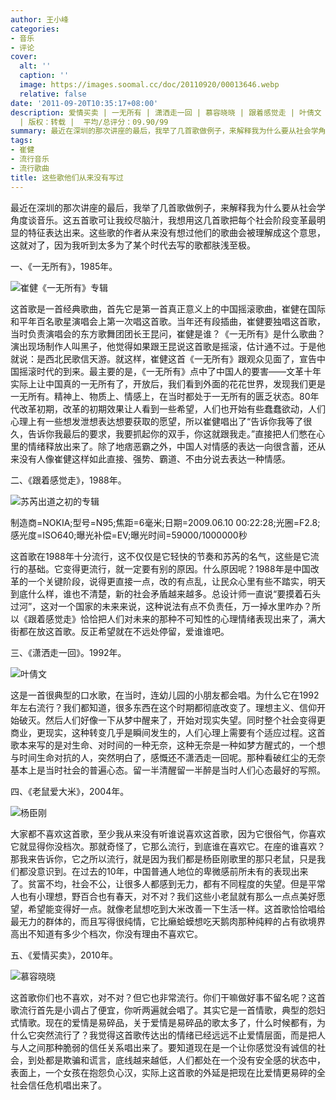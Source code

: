 ```yaml
---
author: 王小峰
categories:
- 音乐
- 评论
cover:
  alt: ''
  caption: ''
  image: https://images.soomal.cc/doc/20110920/00013646.webp
  relative: false
date: '2011-09-20T10:35:17+08:00'
description: 爱情买卖 | 一无所有 | 潇洒走一回 | 慕容晓晓 | 跟着感觉走 | 叶倩文 | 杨臣刚 | 苏芮 | 老鼠爱大米 | 源自：不许联想
  | 版权：转载 |  平均/总评分：09.90/99
summary: 最近在深圳的那次讲座的最后，我举了几首歌做例子，来解释我为什么要从社会学角度谈音乐。这五首歌可让我绞尽脑汁，我想用这几首歌把每个社会阶段变革最明显的特征表达出来。这些歌的作者从来没有想过他们的歌曲会被理解成这个意思，这就对了，因为我听到太多……
tags:
- 崔健
- 流行音乐
- 流行歌曲
title: 这些歌他们从来没有写过
---
```


最近在深圳的那次讲座的最后，我举了几首歌做例子，来解释我为什么要从社会学角度谈音乐。这五首歌可让我绞尽脑汁，我想用这几首歌把每个社会阶段变革最明显的特征表达出来。这些歌的作者从来没有想过他们的歌曲会被理解成这个意思，这就对了，因为我听到太多为了某个时代去写的歌都肤浅至极。

一、《一无所有》，1985年。

![崔健《一无所有》专辑](https://images.soomal.cc/doc/20110920/00013646.webp)





这首歌是一首经典歌曲，首先它是第一首真正意义上的中国摇滚歌曲，崔健在国际和平年百名歌星演唱会上第一次唱这首歌。当年还有段插曲，崔健要独唱这首歌，当时负责演唱会的东方歌舞团团长王昆问，崔健是谁？《一无所有》是什么歌曲？演出现场制作人叫黑子，他觉得如果跟王昆说这首歌是摇滚，估计通不过。于是他就说：是西北民歌信天游。就这样，崔健这首《一无所有》跟观众见面了，宣告中国摇滚时代的到来。最主要的是，《一无所有》点中了中国人的要害――文革十年实际上让中国真的一无所有了，开放后，我们看到外面的花花世界，发现我们更是一无所有。精神上、物质上、情感上，在当时都处于一无所有的匮乏状态。80年代改革初期，改革的初期效果让人看到一些希望，人们也开始有些蠢蠢欲动，人们心理上有一些想发泄想表达想要获取的愿望，所以崔健唱出了“告诉你我等了很久，告诉你我最后的要求，我要抓起你的双手，你这就跟我走。”直接把人们憋在心里的情绪释放出来了。除了地痞恶霸之外，中国人对情感的表达一向很含蓄，还从来没有人像崔健这样如此直接、强势、霸道、不由分说去表达一种情感。

二、《跟着感觉走》，1988年。

![苏芮出道之初的专辑](https://images.soomal.cc/doc/20110920/00013647.webp)

制造商=NOKIA;型号=N95;焦距=6毫米;日期=2009.06.10 00:22:28;光圈=F2.8;感光度=ISO640;曝光补偿=EV;曝光时间=59000/1000000秒



这首歌在1988年十分流行，这不仅仅是它轻快的节奏和苏芮的名气，这些是它流行的基础。它变得更流行，就一定要有别的原因。什么原因呢？1988年是中国改革的一个关键阶段，说得更直接一点，改的有点乱，让民众心里有些不踏实，明天到底什么样，谁也不清楚，新的社会矛盾越来越多。总设计师一直说“要摸着石头过河”，这对一个国家的未来来说，这种说法有点不负责任，万一掉水里咋办？所以《跟着感觉走》恰恰把人们对未来的那种不可知性的心理情绪表现出来了，满大街都在放这首歌。反正希望就在不远处停留，爱谁谁吧。

三、《潇洒走一回》。1992年。

![叶倩文](https://images.soomal.cc/doc/20110920/00013648.webp)





这是一首很典型的口水歌，在当时，连幼儿园的小朋友都会唱。为什么它在1992年左右流行？我们都知道，很多东西在这个时期都彻底改变了。理想主义、信仰开始破灭。然后人们好像一下从梦中醒来了，开始对现实失望。同时整个社会变得更商业，更现实，这种转变几乎是瞬间发生的，人们心理上需要有个适应过程。这首歌本来写的是对生命、对时间的一种无奈，这种无奈是一种如梦方醒式的，一个想与时间生命对抗的人，突然明白了，感慨还不潇洒走一回呢。那种看破红尘的无奈基本上是当时社会的普遍心态。留一半清醒留一半醉是当时人们心态最好的写照。

四、《老鼠爱大米》，2004年。

![杨臣刚](https://images.soomal.cc/doc/20110920/00013649.webp)





大家都不喜欢这首歌，至少我从来没有听谁说喜欢这首歌，因为它很俗气，你喜欢它就显得你没档次。那就奇怪了，它那么流行，到底谁在喜欢它。在座的谁喜欢？那我来告诉你，它之所以流行，就是因为我们都是杨臣刚歌里的那只老鼠，只是我们都没意识到。在过去的10年，中国普通人地位的卑微感前所未有的表现出来了。贫富不均，社会不公，让很多人都感到无力，都有不同程度的失望。但是平常人也有小理想，野百合也有春天，对不对？我们这些小老鼠就有那么一点点美好愿望，希望能变得好一点。就像老鼠想吃到大米改善一下生活一样。这首歌恰恰唱给最无力的群体的，而且写得很纯情，它比癞蛤蟆想吃天鹅肉那种纯粹的占有欲境界高出不知道有多少个档次，你没有理由不喜欢它。

五、《爱情买卖》，2010年。

![慕容晓晓](https://images.soomal.cc/doc/20110920/00013650.webp)





这首歌你们也不喜欢，对不对？但它也非常流行。你们干嘛做好事不留名呢？这首歌流行首先是小调占了便宜，你听两遍就会唱了。其实它是一首情歌，典型的怨妇式情歌。现在的爱情是易碎品，关于爱情是易碎品的歌太多了，什么时候都有，为什么它突然流行了？我觉得这首歌传达出的情绪已经远远不止爱情层面，而是把人与人之间那种脆弱的信任关系唱出来了。要知道现在是一个让你感觉没有诚信的社会，到处都是欺骗和谎言，底线越来越低，人们都处在一个没有安全感的状态中，表面上，一个女孩在抱怨负心汉，实际上这首歌的外延是把现在比爱情更易碎的全社会信任危机唱出来了。